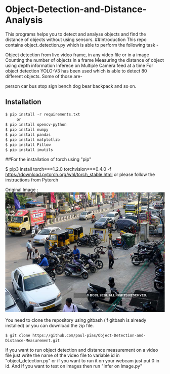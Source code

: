 # Object-Detection-and-Distance-Analysis

This programs helps you to detect and analyse objects and find the distance of objects without using sensors.
##Introduction
This repo contains object_detection.py which is able to perform the following task -

Object detection from live video frame, in any video file or in a image
Counting the number of objects in a frame
Measuring the distance of object using depth information
Inferece on Multiple Camera feed at a time
For object detection YOLO-V3 has been used which is able to detect 80 different objects. Some of those are-

person
car
bus
stop sign
bench
dog
bear
backpack and so on.

## Installation
    $ pip install -r requirements.txt
         or
    $ pip install opencv-python
    $ pip install numpy
    $ pip install pandas
    $ pip install matplotlib
    $ pip install Pillow
    $ pip install imutils
    
##For the installation of torch using "pip"

$ pip3 install torch===1.2.0 torchvision===0.4.0 -f https://download.pytorch.org/whl/torch_stable.html
or please follow the instructions from Pytorch

Original Image :
![Image1](1.jpg)

You need to clone the repository using gitbash (if gitbash is already installed) or you can download the zip file.

    $ git clone https://github.com/paul-pias/Object-Detection-and-Distance-Measurement.git
    
If you want to run object detection and distance measurement on a video file just write the name of the video file to variable id in "object_detection.py" or if you want to run it on your webcam just put 0 in id.
And If you want to test on images then run "Infer on Image.py"
